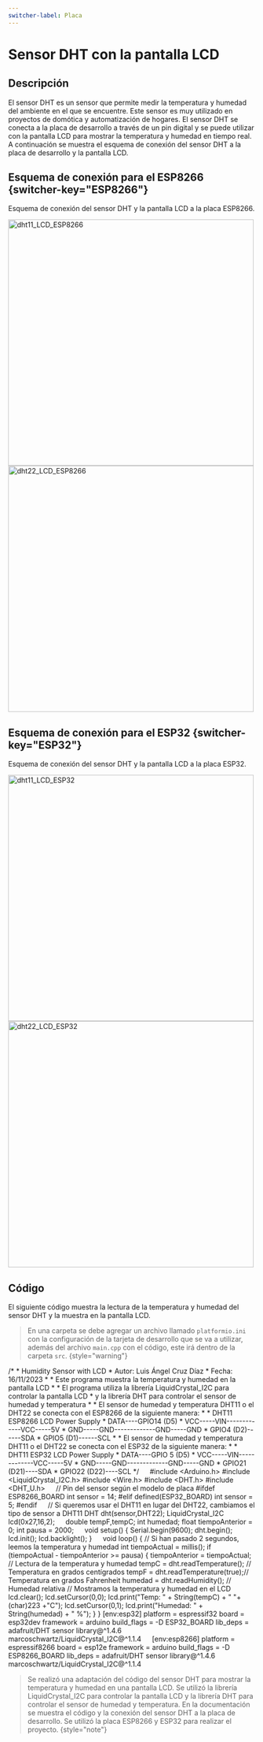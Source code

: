 ```yaml
---
switcher-label: Placa
---
```

# Sensor DHT con la pantalla LCD

## Descripción

El sensor DHT es un sensor que permite medir la temperatura y humedad del ambiente en el que se encuentre. Este sensor es muy utilizado en proyectos de domótica y automatización de hogares.
El sensor DHT se conecta a la placa de desarrollo a través de un pin digital y se puede utilizar con la pantalla LCD para mostrar la temperatura y humedad en tiempo real. A continuación se muestra el esquema de conexión del sensor DHT a la placa de desarrollo y la pantalla LCD.

## Esquema de conexión para el ESP8266 {switcher-key="ESP8266"}

Esquema de conexión del sensor DHT y la pantalla LCD a la placa ESP8266.

<tabs>
    <tab title="DHT11">
        <img src="dht11_LCD_ESP8266.png" alt="dht11_LCD_ESP8266" width="500" border-effect="rounded" thumbnail="true"/>
    </tab>
    <tab title="DHT22">
        <img src="dht22_LCD_ESP8266.png" alt="dht22_LCD_ESP8266" width="500" border-effect="rounded" thumbnail="true"/>
    </tab>
</tabs>

## Esquema de conexión para el  ESP32 {switcher-key="ESP32"}

Esquema de conexión del sensor DHT y la pantalla LCD a la placa ESP32.

<tabs>
    <tab title="DHT11">
        <img src="dht11_LCD_ESP32.png" alt="dht11_LCD_ESP32" width="500" border-effect="rounded" thumbnail="true"/>
    </tab>
    <tab title="DHT22">
        <img src="dht22_LCD_ESP32.png" alt="dht22_LCD_ESP32" width="500" border-effect="rounded" thumbnail="true"/>
    </tab>
</tabs>

## Código

El siguiente código muestra la lectura de la temperatura y humedad del sensor DHT y la muestra en la pantalla LCD.

> En una carpeta se debe agregar un archivo llamado `platformio.ini` con la configuración de la tarjeta de desarrollo que se va a utilizar, además del archivo `main.cpp` con el código, este irá dentro de la carpeta `src`.
> {style="warning"}

<tabs>
    <tab title="main.cpp">
        <code-block lang="c++">
        /*
         *	Humidity Sensor with LCD
         *	Autor: Luis Ángel Cruz Díaz
         *	Fecha:  16/11/2023
         *
         *	Este programa muestra la temperatura y humedad en la pantalla LCD
         *
         *	El programa utiliza la librería LiquidCrystal_I2C para controlar la pantalla LCD
         *	y la librería DHT para controlar el sensor de humedad y temperatura
         *  
         *	El sensor de humedad y temperatura DHT11 o el DHT22 se conecta con el ESP8266 de la siguiente manera:
         *
         *  DHT11   ESP8266         LCD     Power Supply
         *  DATA----GPIO14 (D5)
         *  VCC-----VIN-------------VCC-----5V
         *  GND-----GND-------------GND-----GND
         *          GPIO4 (D2)------SDA
         *          GPIO5 (D1)------SCL
         * 
         * El sensor de humedad y temperatura DHT11 o el DHT22 se conecta con el ESP32 de la siguiente manera:
         * 
         *  DHT11   ESP32           LCD     Power Supply
         *  DATA----GPIO 5 (D5)
         *  VCC-----VIN-------------VCC-----5V
         *  GND-----GND-------------GND-----GND
         *          GPIO21 (D21)----SDA
         *          GPIO22 (D22)----SCL
         */
        &emsp;
        #include &lt;Arduino.h&gt;
        #include &lt;LiquidCrystal_I2C.h&gt;
        #include &lt;Wire.h&gt;
        #include &lt;DHT.h&gt;
        #include &lt;DHT_U.h&gt;
        &emsp;
        // Pin del sensor según el modelo de placa
        #ifdef ESP8266_BOARD
            int sensor = 14;
        #elif defined(ESP32_BOARD)
            int sensor = 5;
        #endif
        &emsp;
        // Si queremos usar el DHT11 en lugar del DHT22, cambiamos el tipo de sensor a DHT11
        DHT dht(sensor,DHT22);
        LiquidCrystal_I2C lcd(0x27,16,2);
        &emsp;
        double tempF,tempC;
        int humedad;
        float tiempoAnterior = 0;
        int pausa = 2000;
        &emsp;
        void setup() {
            Serial.begin(9600);
            dht.begin();
            lcd.init();
            lcd.backlight();
        }
        &emsp;
        void loop() {
            // Si han pasado 2 segundos, leemos la temperatura y humedad
            int tiempoActual = millis();
            if (tiempoActual - tiempoAnterior >= pausa) {
                tiempoAnterior = tiempoActual;
                // Lectura de la temperatura y humedad
                tempC = dht.readTemperature();    // Temperatura en grados centígrados
                tempF = dht.readTemperature(true);// Temperatura en grados Fahrenheit
                humedad = dht.readHumidity();     // Humedad relativa
                // Mostramos la temperatura y humedad en el LCD
                lcd.clear();
                lcd.setCursor(0,0);
                lcd.print("Temp: " + String(tempC) + " "+ (char)223 +"C");
                lcd.setCursor(0,1);
                lcd.print("Humedad: " + String(humedad) + " %");
            }
        }
        </code-block>
    </tab>
    <tab title="platformio.ini">
        <code-block lang="Plain Text">
            [env:esp32]
            platform = espressif32
            board = esp32dev
            framework = arduino
            build_flags = -D ESP32_BOARD
            lib_deps = 
                adafruit/DHT sensor library@^1.4.6
                marcoschwartz/LiquidCrystal_I2C@^1.1.4
            &emsp;
            [env:esp8266]
            platform = espressif8266
            board = esp12e
            framework = arduino
            build_flags = -D ESP8266_BOARD
            lib_deps = 
                adafruit/DHT sensor library@^1.4.6
                marcoschwartz/LiquidCrystal_I2C@^1.1.4
        </code-block>
    </tab>
</tabs>

> Se realizó una adaptación del código del sensor DHT para mostrar la temperatura y humedad en una pantalla LCD. Se utilizó la librería LiquidCrystal_I2C para controlar la pantalla LCD y la librería DHT para controlar el sensor de humedad y temperatura. 
> En la documentación se muestra el código y la conexión del sensor DHT a la placa de desarrollo.
> Se utilizó la placa ESP8266 y ESP32 para realizar el proyecto.
> {style="note"}